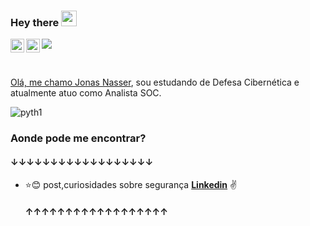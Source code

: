 ### Hey there <img src="https://media.giphy.com/media/hvRJCLFzcasrR4ia7z/giphy.gif" width="25px">



<a href="https://www.linkedin.com/in/jonasser/">
  <img align="left" alt="jonasser LinkdeIN" width="22px" src="https://cdn.jsdelivr.net/npm/simple-icons@v3/icons/linkedin.svg" />
</a>

<a href="https://www.instagram.com/o_jonasnasser/">
  <img align="left" alt="ojonasnasser Instagram" width="22px" src="https://cdn.jsdelivr.net/npm/simple-icons@v3/icons/instagram.svg" />


![](https://visitor-badge.glitch.me/badge?page_id=jonasnasser)

<br />

Olá, me chamo [Jonas Nasser](https://www.linkedin.com/in/jonasser/), sou estudando de Defesa Cibernética e atualmente atuo como Analista SOC. 





![pyth1](https://github.com/jonasnasser/jonasnasser/blob/main/pyth1.gif)







### Aonde pode me encontrar?
#### ↓↓↓↓↓↓↓↓↓↓↓↓↓↓↓↓↓↓

* :star::blush: post,curiosidades sobre segurança **[Linkedin](https://www.linkedin.com/in/jonasser/)** :v:

  #### ↑↑↑↑↑↑↑↑↑↑↑↑↑↑↑↑↑↑
